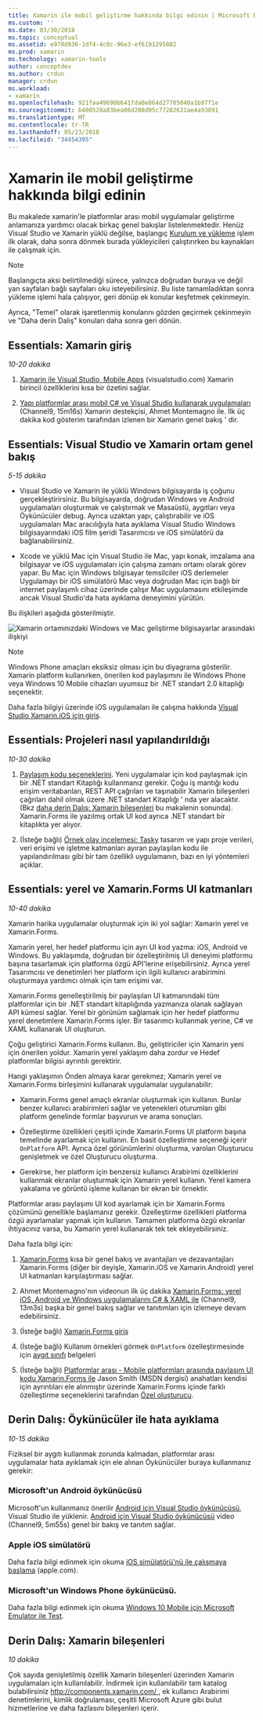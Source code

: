 ```yaml
---
title: Xamarin ile mobil geliştirme hakkında bilgi edinin | Microsoft Docs
ms.custom: ''
ms.date: 03/30/2018
ms.topic: conceptual
ms.assetid: e970d936-1df4-4c0c-96e3-ef6191295882
ms.prod: xamarin
ms.technology: xamarin-tools
author: conceptdev
ms.author: crdun
manager: crdun
ms.workload:
- xamarin
ms.openlocfilehash: 921faa49690b641fda0e864d27705040a1b97f1e
ms.sourcegitcommit: b400528a83bea06d208d95c77282631ae4a93091
ms.translationtype: MT
ms.contentlocale: tr-TR
ms.lasthandoff: 05/23/2018
ms.locfileid: "34454395"
---
```

# <a name="learn-about-mobile-development-with-xamarin"></a>Xamarin ile mobil geliştirme hakkında bilgi edinin

Bu makalede xamarin'le platformlar arası mobil uygulamalar geliştirme anlamanıza yardımcı olacak birkaç genel bakışlar listelenmektedir. Henüz Visual Studio ve Xamarin yüklü değilse, başlangıç [Kurulum ve yükleme](../cross-platform/setup-and-install.md) işlem ilk olarak, daha sonra dönmek burada yükleyicileri çalıştırırken bu kaynakları ile çalışmak için.  
  
> [!NOTE]
> Başlangıçta aksi belirtilmediği sürece, yalnızca doğrudan buraya ve değil yan sayfaları bağlı sayfaları oku isteyebilirsiniz. Bu liste tamamladıktan sonra yükleme işlemi hala çalışıyor, geri dönüp ek konular keşfetmek çekinmeyin.  
>   
> Ayrıca, "Temel" olarak işaretlenmiş konularını gözden geçirmek çekinmeyin ve "Daha derin Dalış" konuları daha sonra geri dönün.  
  
## <a name="essentials-introduction-to-xamarin"></a>Essentials: Xamarin giriş  

*10-20 dakika*  
  
1.  [Xamarin ile Visual Studio, Mobile Apps](https://www.visualstudio.com/xamarin/) (visualstudio.com) Xamarin birincil özelliklerini kısa bir özetini sağlar.  
  
2.  [Yapı platformlar arası mobil C# ve Visual Studio kullanarak uygulamaları](https://channel9.msdn.com/Events/Visual-Studio/Visual-Studio-2015-Final-Release-Event/Building-cross-platform-mobile-apps-using-C-and-Visual-Studio-2015) (Channel9, 15m16s) Xamarin destekçisi, Ahmet Montemagno ile. İlk üç dakika kod gösterim tarafından izlenen bir Xamarin genel bakış ' dir.  
  
## <a name="essentials-overview-of-the-visual-studio-and-xamarin-environment"></a>Essentials: Visual Studio ve Xamarin ortam genel bakış  

*5-15 dakika*  
  
-   Visual Studio ve Xamarin ile yüklü Windows bilgisayarda iş çoğunu gerçekleştirirsiniz. Bu bilgisayarda, doğrudan Windows ve Android uygulamaları oluşturmak ve çalıştırmak ve Masaüstü, aygıtları veya Öykünücüler debug. Ayrıca uzaktan yapı, çalıştırabilir ve iOS uygulamaları Mac aracılığıyla hata ayıklama Visual Studio Windows bilgisayarındaki iOS film şeridi Tasarımcısı ve iOS simülatörü da bağlanabilirsiniz.  
  
-   Xcode ve yüklü Mac için Visual Studio ile Mac, yapı konak, imzalama ana bilgisayar ve iOS uygulamaları için çalışma zamanı ortamı olarak görev yapar. Bu Mac için Windows bilgisayar temsilciler iOS derlemeler Uygulamayı bir iOS simülatörü Mac veya doğrudan Mac için bağlı bir internet paylaşımlı cihaz üzerinde çalışır Mac uygulamasını etkileşimde ancak Visual Studio'da hata ayıklama deneyimini yürütün.
  
Bu ilişkileri aşağıda gösterilmiştir.  
  
![Xamarin ortamınızdaki Windows ve Mac geliştirme bilgisayarlar arasındaki ilişkiyi](../cross-platform/media/crossplat-xamarin-learn-1.png "CrossPlat Xamarin öğrenin 1")  

> [!NOTE]
> Windows Phone amaçları eksiksiz olması için bu diyagrama gösterilir. Xamarin platform kullanırken, önerilen kod paylaşımını ile Windows Phone veya Windows 10 Mobile cihazları uyumsuz bir .NET standart 2.0 kitaplığı seçenektir. 

Daha fazla bilgiyi üzerinde iOS uygulamaları ile çalışma hakkında [Visual Studio Xamarin.iOS için giriş](/xamarin/ios/get-started/installation/windows/introduction-to-xamarin-ios-for-visual-studio/).
  
## <a name="essentials-how-projects-are-structured"></a>Essentials: Projeleri nasıl yapılandırıldığı  

*10-30 dakika*  
  
1.  [Paylaşım kodu seçeneklerini](/xamarin/cross-platform/app-fundamentals/code-sharing/). Yeni uygulamalar için kod paylaşmak için bir .NET standart Kitaplığı kullanmanız gerekir. Çoğu iş mantığı kodu erişim veritabanları, REST API çağrıları ve taşınabilir Xamarin bileşenleri çağrıları dahil olmak üzere .NET standart Kitaplığı ' nda yer alacaktır. (Bkz [daha derin Dalış: Xamarin bileşenleri](#components) bu makalenin sonunda). Xamarin.Forms ile yazılmış ortak UI kod ayrıca .NET standart bir kitaplıkta yer alıyor.  
  
2.  (İsteğe bağlı) [Örnek olay incelemesi: Tasky](/xamarin/cross-platform/app-fundamentals/building-cross-platform-applications/case-study-tasky/) tasarım ve yapı proje verileri, veri erişimi ve işletme katmanları ayıran paylaşılan kodu ile yapılandırılması gibi bir tam özellikli uygulamanın, bazı en iyi yöntemleri açıklar.  
  
## <a name="essentials-native-and-xamarinforms-ui-layers"></a>Essentials: yerel ve Xamarin.Forms UI katmanları  

*10-40 dakika*  
  
Xamarin harika uygulamalar oluşturmak için iki yol sağlar: Xamarin yerel ve Xamarin.Forms.  
  
Xamarin yerel, her hedef platformu için ayrı UI kod yazma: iOS, Android ve Windows.  Bu yaklaşımda, doğrudan bir özelleştirilmiş UI deneyimi platformu başına tasarlamak için platforma özgü API'lerine erişebilirsiniz.  Ayrıca yerel Tasarımcısı ve denetimleri her platform için ilgili kullanıcı arabirimini oluşturmaya yardımcı olmak için tam erişimi var.  
  
Xamarin.Forms genelleştirilmiş bir paylaşılan UI katmanındaki tüm platformlar için bir .NET standart kitaplığında yazmanıza olanak sağlayan API kümesi sağlar.  Yerel bir görünüm sağlamak için her hedef platformu yerel denetimlere Xamarin.Forms işler.  Bir tasarımcı kullanmak yerine, C# ve XAML kullanarak UI oluşturun.  

Çoğu geliştirici Xamarin.Forms kullanın. Bu, geliştiriciler için Xamarin yeni için önerilen yoldur. Xamarin yerel yaklaşım daha zordur ve Hedef platformlar bilgisi ayrıntılı gerektirir.
  
Hangi yaklaşımın Önden almaya karar gerekmez; Xamarin yerel ve Xamarin.Forms birleşimini kullanarak uygulamalar uygulanabilir:  
  
-   Xamarin.Forms genel amaçlı ekranlar oluşturmak için kullanın. Bunlar benzer kullanıcı arabirimleri sağlar ve yetenekleri oturumları gibi platform genelinde formlar başvurun ve arama sonuçları.  
  
-   Özelleştirme özellikleri çeşitli içinde Xamarin.Forms UI platform başına temelinde ayarlamak için kullanın. En basit özelleştirme seçeneği içerir `OnPlatform` API. Ayrıca özel görünümlerini oluşturma, varolan Oluşturucu genişletmek ve özel Oluşturucu oluşturma.  
  
-   Gerekirse, her platform için benzersiz kullanıcı Arabirimi özelliklerini kullanmak ekranlar oluşturmak için Xamarin yerel kullanın. Yerel kamera yakalama ve görüntü işleme kullanan bir ekran bir örnektir.  
  
Platformlar arası paylaşımı UI kod ayarlamak için bir Xamarin.Forms çözümünü genellikle başlamanız gerekir. Özelleştirme özellikleri platforma özgü ayarlamalar yapmak için kullanın. Tamamen platforma özgü ekranlar ihtiyacınız varsa, bu Xamarin yerel kullanarak tek tek ekleyebilirsiniz.  
  
Daha fazla bilgi için:  
  
1.  [Xamarin.Forms](/xamarin/xamarin-forms/) kısa bir genel bakış ve avantajları ve dezavantajları Xamarin.Forms (diğer bir deyişle, Xamarin.iOS ve Xamarin.Android) yerel UI katmanları karşılaştırması sağlar.  
  
2.  Ahmet Montemagno'nın videonun ilk üç dakika [Xamarin.Forms: yerel iOS, Android ve Windows uygulamalarını C# & XAML ile](https://channel9.msdn.com/events/Visual-Studio/Connect-event-2015/704) (Channel9, 13m3s) başka bir genel bakış sağlar ve tanıtımları için izlemeye devam edebilirsiniz.  
  
3.  (İsteğe bağlı) [Xamarin.Forms giriş](/xamarin/xamarin-forms/get-started/introduction-to-xamarin-forms/)  
  
4.  (İsteğe bağlı) Kullanım örnekleri görmek `OnPlatform` özelleştirmesinde için [aygıt sınıfı](/xamarin/xamarin-forms/platform/device/) belgeleri
  
5.  (İsteğe bağlı) [Platformlar arası - Mobile platformları arasında paylaşım UI kodu Xamarin.Forms ile](https://msdn.microsoft.com/magazine/dn904669.aspx) Jason Smith (MSDN dergisi) anahatları kendisi için ayrıntıları ele alınmıştır üzerinde Xamarin.Forms içinde farklı özelleştirme seçeneklerini tarafından [ Özel oluşturucu](/xamarin/xamarin-forms/app-fundamentals/custom-renderer/).  
  
## <a name="deeper-dive-debugging-with-emulators"></a>Derin Dalış: Öykünücüler ile hata ayıklama  

*10-15 dakika*  
  
Fiziksel bir aygıtı kullanmak zorunda kalmadan, platformlar arası uygulamalar hata ayıklamak için ele alınan Öykünücüler buraya kullanmanız gerekir:  
  
### <a name="microsofts-android-emulator"></a>Microsoft'un Android öykünücüsü 

Microsoft'un kullanmanız önerilir [Android için Visual Studio öykünücüsü](visual-studio-emulator-for-android.md), Visual Studio ile yüklenir.  [Android için Visual Studio öykünücüsü](https://channel9.msdn.com/events/Visual-Studio/Connect-event-2015/711) video (Channel9, 5m55s) genel bir bakış ve tanıtım sağlar.  
  
### <a name="apples-ios-simulator"></a>Apple iOS simülatörü

Daha fazla bilgi edinmek için okuma [iOS simülatörü'nü ile çalışmaya başlama](https://developer.apple.com/library/prerelease/content/documentation/IDEs/Conceptual/iOS_Simulator_Guide/GettingStartedwithiOSSimulator/GettingStartedwithiOSSimulator.html#//apple_ref/doc/uid/TP40012848-CH5-SW1) (apple.com).  
  
### <a name="microsofts-windows-phone-emulator"></a>Microsoft'un Windows Phone öykünücüsü.

Daha fazla bilgi edinmek için okuma [Windows 10 Mobile için Microsoft Emulator ile Test](/windows-uwp/windows-apps-src/debug-test-perf/test-with-the-emulator/).  
  
<a name="components" /> 

## <a name="deeper-dive-xamarin-components"></a>Derin Dalış: Xamarin bileşenleri  

*10 dakika*  
  
Çok sayıda genişletilmiş özellik Xamarin bileşenleri üzerinden Xamarin uygulamaları için kullanılabilir. İndirmek için kullanılabilir tam katalog bulabilirsiniz [ http://components.xamarin.com/ ](http://components.xamarin.com/), ek kullanıcı Arabirimi denetimlerini, kimlik doğrulaması, çeşitli Microsoft Azure gibi bulut hizmetlerine ve daha fazlasını bileşenleri içerir.